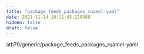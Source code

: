 ```yaml
---
title: "package_feeds_packages_ruamel-yaml"
date: 2021-11-14 19:11:45.228988
hidden: false
draft: false
---
```


ath79/generic/package_feeds_packages_ruamel-yaml

